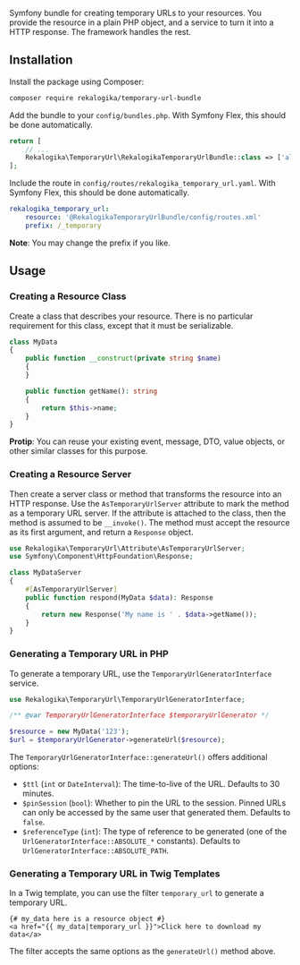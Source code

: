 Symfony bundle for creating temporary URLs to your resources. You provide the
resource in a plain PHP object, and a service to turn it into a HTTP response.
The framework handles the rest.

## Installation

Install the package using Composer:

```bash
composer require rekalogika/temporary-url-bundle
```

Add the bundle to your `config/bundles.php`. With Symfony Flex, this should be
done automatically.

```php
return [
    // ...
    Rekalogika\TemporaryUrl\RekalogikaTemporaryUrlBundle::class => ['all' => true],
];
```

Include the route in `config/routes/rekalogika_temporary_url.yaml`. With Symfony
Flex, this should be done automatically.

```yaml
rekalogika_temporary_url:
    resource: '@RekalogikaTemporaryUrlBundle/config/routes.xml'
    prefix: /_temporary
```

**Note**: You may change the prefix if you like.

## Usage

### Creating a Resource Class

Create a class that describes your resource. There is no particular requirement
for this class, except that it must be serializable.

```php
class MyData
{
    public function __construct(private string $name)
    {
    }

    public function getName(): string
    {
        return $this->name;
    }
}
```

**Protip**: You can reuse your existing event, message, DTO, value objects, or
other similar classes for this purpose.

### Creating a Resource Server

Then create a server class or method that transforms the resource into an HTTP
response. Use the `AsTemporaryUrlServer` attribute to mark the method as a
temporary URL server. If the attribute is attached to the class, then the method
is assumed to be `__invoke()`. The method must accept the resource as its first
argument, and return a `Response` object.

```php
use Rekalogika\TemporaryUrl\Attribute\AsTemporaryUrlServer;
use Symfony\Component\HttpFoundation\Response;

class MyDataServer
{
    #[AsTemporaryUrlServer]
    public function respond(MyData $data): Response
    {
        return new Response('My name is ' . $data->getName());
    }
}
```

### Generating a Temporary URL in PHP

To generate a temporary URL, use the `TemporaryUrlGeneratorInterface` service.

```php
use Rekalogika\TemporaryUrl\TemporaryUrlGeneratorInterface;

/** @var TemporaryUrlGeneratorInterface $temporaryUrlGenerator */

$resource = new MyData('123');
$url = $temporaryUrlGenerator->generateUrl($resource);
```

The `TemporaryUrlGeneratorInterface::generateUrl()` offers additional options:

* `$ttl` (`int` or `DateInterval`): The time-to-live of the URL. Defaults to 30
  minutes.
* `$pinSession` (`bool`): Whether to pin the URL to the session. Pinned URLs can
  only be accessed by the same user that generated them. Defaults to `false`.
* `$referenceType`  (`int`): The type of reference to be generated (one of the
  `UrlGeneratorInterface::ABSOLUTE_*` constants). Defaults to
  `UrlGeneratorInterface::ABSOLUTE_PATH`.

### Generating a Temporary URL in Twig Templates

In a Twig template, you can use the filter `temporary_url` to generate a
temporary URL.

```twig
{# my_data here is a resource object #}
<a href="{{ my_data|temporary_url }}">Click here to download my data</a>
```

The filter accepts the same options as the `generateUrl()` method above.